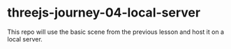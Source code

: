 # threejs-journey-04-local-server
This repo will use the basic scene from the previous lesson and host it on a local server.
